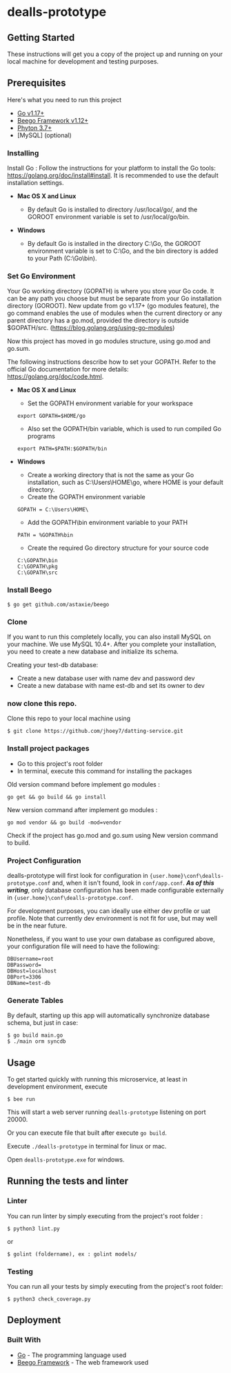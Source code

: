 # dealls-prototype

## Getting Started

These instructions will get you a copy of the project up and running on your local machine for development and testing purposes.

## Prerequisites

Here's what you need to run this project
- [Go v1.17+](https://golang.org/dl/)
- [Beego Framework v1.12+](https://beego.me/quickstart)
- [Phyton 3.7+](https://www.python.org/downloads/)
- [MySQL] (optional)

### Installing

Install Go :
Follow the instructions for your platform to install the Go tools: https://golang.org/doc/install#install. It is recommended to use the default installation settings.

- **Mac OS X and Linux**
    - By default Go is installed to directory /usr/local/go/, and the GOROOT environment variable is set to /usr/local/go/bin.

- **Windows**
    - By default Go is installed in the directory C:\Go, the GOROOT environment variable is set to C:\Go\, and the bin directory is added to your Path (C:\Go\bin).

### Set Go Environment

Your Go working directory (GOPATH) is where you store your Go code. It can be any path you choose but must be separate from your Go installation directory (GOROOT).
New update from go v1.17+ (go modules feature), the go command enables the use of modules when the current directory or any parent directory has a go.mod, provided the directory is outside $GOPATH/src. (https://blog.golang.org/using-go-modules)

Now this project has moved in go modules structure, using go.mod and go.sum.

The following instructions describe how to set your GOPATH. Refer to the official Go documentation for more details: https://golang.org/doc/code.html.

- **Mac OS X and Linux**
    - Set the GOPATH environment variable for your workspace
    ```shell
    export GOPATH=$HOME/go
    ```
    - Also set the GOPATH/bin variable, which is used to run compiled Go programs
    ```shell
    export PATH=$PATH:$GOPATH/bin
    ```

- **Windows**
    - Create a working directory that is not the same as your Go installation, such as C:\Users\HOME\go, where HOME is your default directory.
    - Create the GOPATH environment variable
    ```shell
    GOPATH = C:\Users\HOME\
    ```
    - Add the GOPATH\bin environment variable to your PATH
    ```shell
    PATH = %GOPATH%bin
    ```
    - Create the required Go directory structure for your source code
    ```shell
    C:\GOPATH\bin
    C:\GOPATH\pkg
    C:\GOPATH\src
    ```

### Install Beego

```shell
$ go get github.com/astaxie/beego
```

### Clone

If you want to run this completely locally, you can also install MySQL on your machine. We use MySQL 10.4+.  After you complete your installation, you need to create a new database and initialize its schema.

Creating your test-db database:

* Create a new database user with name dev and password dev
* Create a new database with name est-db and set its owner to dev

### now clone this repo.

Clone this repo to your local machine using
```shell
$ git clone https://github.com/jhoey7/datting-service.git
```

### Install project packages
- Go to this project's root folder
- In terminal, execute this command for installing the packages

Old version command before implement go modules :
```shell
go get && go build && go install
```

New version command after implement go modules :
```shell
go mod vendor && go build -mod=vendor
```
Check if the project has go.mod and go.sum using New version command to build.

### Project Configuration

dealls-prototype will first look for configuration in `{user.home}\conf\dealls-prototype.conf` and, when it isn't found, look in `conf/app.conf`.  __*As of this writing*__, only database configuration has been made configurable externally in `{user.home}\conf\dealls-prototype.conf`.

For development purposes, you can ideally use either dev profile or uat profile. Note that currently dev environment is not fit for use, but may well be in the near future.

Nonetheless, if you want to use your own database as configured above, your configuration file will need to have the following:

```
DBUsername=root
DBPassword=
DBHost=localhost
DBPort=3306
DBName=test-db
```

### Generate Tables

By default, starting up this app will automatically synchronize database schema, but just in case:
```shell
$ go build main.go
$ ./main orm syncdb
```

## Usage

To get started quickly with running this microservice, at least in development environment, execute
```shell
$ bee run
```
This will start a web server running `dealls-prototype` listening on port 20000.

Or you can execute file that built after execute `go build`.

Execute `./dealls-prototype` in terminal for linux or mac.

Open `dealls-prototype.exe` for windows.

## Running the tests and linter

### Linter
You can run linter by simply executing from the project's root folder :
```shell
$ python3 lint.py
```
or
```
$ golint (foldername), ex : golint models/
```

### Testing
You can run all your tests by simply executing from the project's root folder:
```shell
$ python3 check_coverage.py
```

## Deployment

### Built With

- [Go](https://golang.org/) - The programming language used
- [Beego Framework](https://beego.me/) - The web framework used
